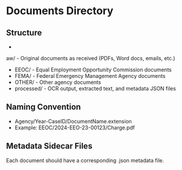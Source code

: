 # Documents Directory

## Structure
- aw/ - Original documents as received (PDFs, Word docs, emails, etc.)
  - EEOC/ - Equal Employment Opportunity Commission documents
  - FEMA/ - Federal Emergency Management Agency documents
  - OTHER/ - Other agency documents
- processed/ - OCR output, extracted text, and metadata JSON files

## Naming Convention
- Agency/Year-CaseID/DocumentName.extension
- Example: EEOC/2024-EEO-23-00123/Charge.pdf

## Metadata Sidecar Files
Each document should have a corresponding .json metadata file.
